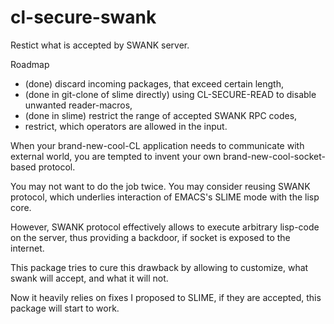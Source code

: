cl-secure-swank
===============

Restict what is accepted by SWANK server.

Roadmap
  * (done) discard incoming packages, that exceed certain length,
  * (done in git-clone of slime directly) using CL-SECURE-READ to disable unwanted reader-macros,
  * (done in slime) restrict the range of accepted SWANK RPC codes,
  * restrict, which operators are allowed in the input.

When your brand-new-cool-CL application needs to communicate with external world,
you are tempted to invent your own brand-new-cool-socket-based protocol.

You may not want to do the job twice.
You may consider reusing SWANK protocol, which underlies interaction of EMACS's SLIME mode with
the lisp core.

However, SWANK protocol effectively allows to execute arbitrary lisp-code on the server,
thus providing a backdoor, if socket is exposed to the internet.

This package tries to cure this drawback by allowing to customize, what swank will accept, and what it
will not.

Now it heavily relies on fixes I proposed to SLIME, if they are accepted, this package will start to work.